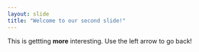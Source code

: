```yaml
---
layout: slide
title: "Welcome to our second slide!"
---
```

This is gettting **more** interesting.
Use the left arrow to go back!
